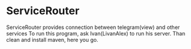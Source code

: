 # ServiceRouter
ServiceRouter provides connection between telegram(view) and other services 
To run this program, ask Ivan(LivanAlex) to run his server.
Than clean and install maven, here you go.
